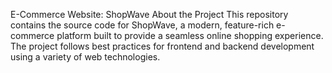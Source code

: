 E-Commerce Website: ShopWave
About the Project
This repository contains the source code for ShopWave, a modern, feature-rich e-commerce platform built to provide a seamless online shopping experience. The project follows best practices for frontend and backend development using a variety of web technologies.
